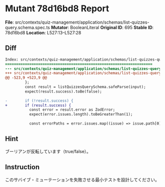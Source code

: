 # Mutant 78d16bd8 Report

**File**: src/contexts/quiz-management/application/schemas/list-quizzes-query.schema.spec.ts
**Mutator**: BooleanLiteral
**Original ID**: 695
**Stable ID**: 78d16bd8
**Location**: L527:13–L527:28

## Diff

```diff
Index: src/contexts/quiz-management/application/schemas/list-quizzes-query.schema.spec.ts
===================================================================
--- src/contexts/quiz-management/application/schemas/list-quizzes-query.schema.spec.ts	original
+++ src/contexts/quiz-management/application/schemas/list-quizzes-query.schema.spec.ts	mutated #695
@@ -523,9 +523,9 @@
         };
         const result = listQuizzesQuerySchema.safeParse(input);
         expect(result.success).toBe(false);
 
-        if (!result.success) {
+        if (result.success) {
           const error = result.error as ZodError;
           expect(error.issues.length).toBeGreaterThan(1);
 
           const errorPaths = error.issues.map((issue) => issue.path[0]);
```

## Hint

ブーリアンが反転しています（true/false）。

## Instruction

このサバイブ・ミューテーションを失敗させる最小テストを設計してください。
